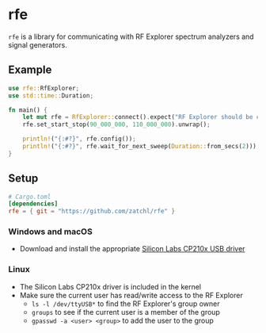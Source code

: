 # rfe

`rfe` is a library for communicating with RF Explorer spectrum analyzers and signal generators.

## Example

``` rust
use rfe::RfExplorer;
use std::time::Duration;

fn main() {
    let mut rfe = RfExplorer::connect().expect("RF Explorer should be connected");
    rfe.set_start_stop(90_000_000, 110_000_000).unwrap();

    println!("{:#?}", rfe.config());
    println!("{:#?}", rfe.wait_for_next_sweep(Duration::from_secs(2)));
}
```

## Setup

``` toml
# Cargo.toml
[dependencies]
rfe = { git = "https://github.com/zatchl/rfe" }
```

### Windows and macOS

* Download and install the appropriate [Silicon Labs CP210x USB driver](https://www.silabs.com/products/development-tools/software/usb-to-uart-bridge-vcp-drivers)

### Linux

* The Silicon Labs CP210x driver is included in the kernel
* Make sure the current user has read/write access to the RF Explorer
  * `ls -l /dev/ttyUSB*` to find the RF Explorer's group owner
  * `groups` to see if the current user is a member of the group
  * `gpasswd -a <user> <group>` to add the user to the group
